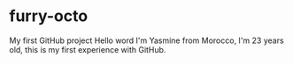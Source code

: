 # furry-octo
My first GitHub project
Hello word I'm Yasmine from Morocco, I'm 23 years old, 
this is my first experience with GitHub.
